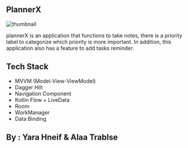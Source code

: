 
## PlannerX

![thumbnail](Imeges_Video/Thumbnail.png)

plannerX is an application that functions to take notes, there is a priority label to categorize which priority is more important. In addition, this application also has a feature to add tasks reminder.


## Tech Stack
- MVVM (Model-View-ViewModel)
- Dagger Hilt
- Navigation Component
- Kotlin Flow + LiveData
- Room 
- WorkManager
- Data Binding

## By : Yara Hneif & Alaa Trablse
